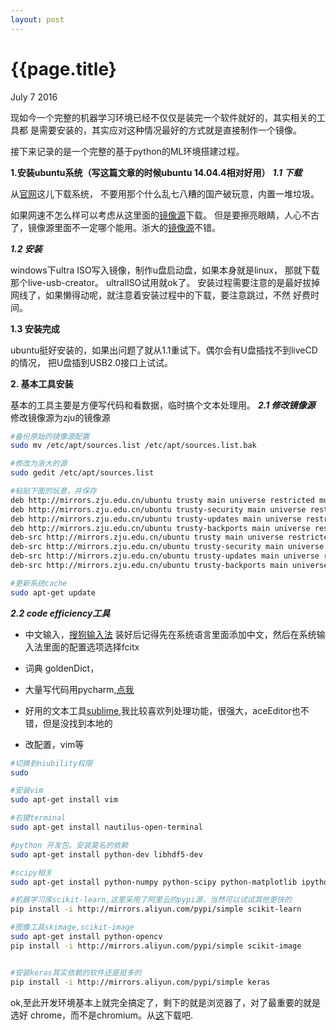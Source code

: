 ```yaml
---
layout: post
---
```


{{page.title}
========
<p class="meta">July 7 2016</p>
现如今一个完整的机器学习环境已经不仅仅是装完一个软件就好的，其实相关的工具都
是需要安装的，其实应对这种情况最好的方式就是直接制作一个镜像。

接下来记录的是一个完整的基于python的ML环境搭建过程。

**1.安装ubuntu系统（写这篇文章的时候ubuntu 14.04.4相对好用）**
***1.1 下载***

从[官网](http://www.ubuntu.com/download/alternative-downloads)这儿下载系统，
不要用那个什么乱七八糟的国产破玩意，内置一堆垃圾。

如果网速不怎么样可以考虑从这里面的[镜像源](https://launchpad.net/ubuntu/+cdmirrors)下载。
但是要擦亮眼睛，人心不古了，镜像源里面不一定哪个能用。浙大的[镜像源](http://mirrors.zju.edu.cn/)不错。

***1.2 安装***

windows下ultra ISO写入镜像，制作u盘启动盘，如果本身就是linux，
那就下载那个live-usb-creator。
ultralISO试用就ok了。
安装过程需要注意的是最好拔掉网线了，如果懒得动呢，就注意着安装过程中的下载，要注意跳过，不然
好费时间。

**1.3 安装完成**

ubuntu挺好安装的，如果出问题了就从1.1重试下。偶尔会有U盘插找不到liveCD的情况，
把U盘插到USB2.0接口上试试。


**2. 基本工具安装**

基本的工具主要是方便写代码和看数据，临时搞个文本处理用。
***2.1 修改镜像源***
修改镜像源为zju的镜像源
```bash
#备份原始的镜像源配置
sudo mv /etc/apt/sources.list /etc/apt/sources.list.bak

#修改为浙大的源
sudo gedit /etc/apt/sources.list

#粘贴下面的玩意，并保存
deb http://mirrors.zju.edu.cn/ubuntu trusty main universe restricted multiverse
deb http://mirrors.zju.edu.cn/ubuntu trusty-security main universe restricted multiverse
deb http://mirrors.zju.edu.cn/ubuntu trusty-updates main universe restricted multiverse
deb http://mirrors.zju.edu.cn/ubuntu trusty-backports main universe restricted multiverse
deb-src http://mirrors.zju.edu.cn/ubuntu trusty main universe restricted multiverse
deb-src http://mirrors.zju.edu.cn/ubuntu trusty-security main universe restricted multiverse
deb-src http://mirrors.zju.edu.cn/ubuntu trusty-updates main universe restricted multiverse
deb-src http://mirrors.zju.edu.cn/ubuntu trusty-backports main universe restricted multiverse

#更新系统cache
sudo apt-get update
```

***2.2 code efficiency工具***

 - 中文输入，[搜狗输入法](http://pinyin.sogou.com/linux/?r=pinyin)
装好后记得先在系统语言里面添加中文，然后在系统输入法里面的配置选项选择fcitx
 - 词典 goldenDict，

 - 大量写代码用pycharm,[点我](https://www.jetbrains.com/pycharm/download/download-thanks.html?platform=linux&code=PCC)
 - 好用的文本工具[sublime](https://www.sublimetext.com/2),我比较喜欢列处理功能，很强大，aceEditor也不错，但是没找到本地的
 - 改配置，vim等
```bash
#切换到niubility权限
sudo

#安装vim
sudo apt-get install vim 

#右键terminal
sudo apt-get install nautilus-open-terminal

#python 开发包。安装莫名的依赖
sudo apt-get install python-dev libhdf5-dev

#scipy相关
sudo apt-get install python-numpy python-scipy python-matplotlib ipython ipython-notebook python-pandas python-sympy python-nose

#机器学习库scikit-learn,这里采用了阿里云的pypi源，当然可以试试其他更快的
pip install -i http://mirrors.aliyun.com/pypi/simple scikit-learn

#图像工具skimage,scikit-image
sudo apt-get install python-opencv
pip install -i http://mirrors.aliyun.com/pypi/simple scikit-image


#安装keras其实依赖的软件还是挺多的
pip install -i http://mirrors.aliyun.com/pypi/simple keras
```

ok,至此开发环境基本上就完全搞定了，剩下的就是浏览器了，对了最重要的就是选好
chrome，而不是chromium。从[这](https://www.google.com/chrome/browser/desktop/index.html)下载吧.
